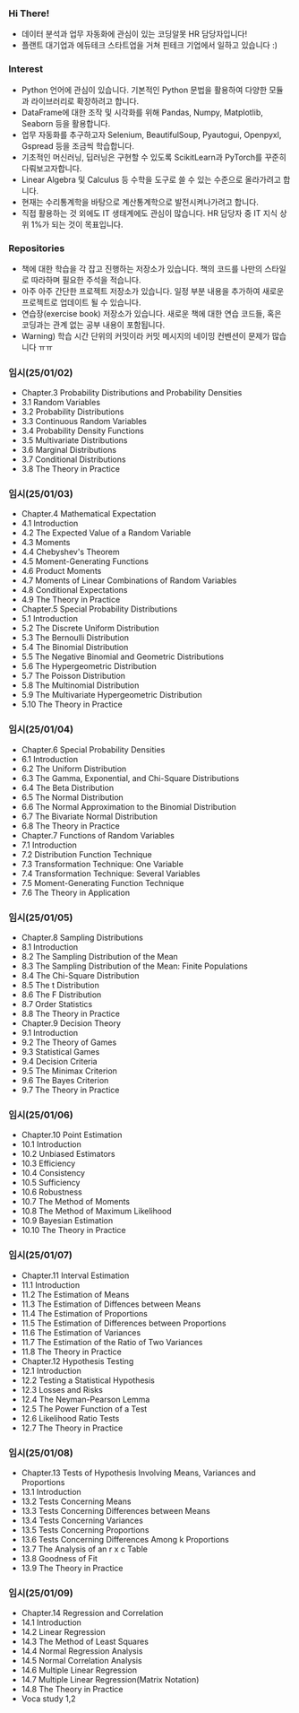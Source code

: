 ### Hi There!
- 데이터 분석과 업무 자동화에 관심이 있는 코딩알못 HR 담당자입니다!
- 플랜트 대기업과 에듀테크 스타트업을 거쳐 핀테크 기업에서 일하고 있습니다 :)

### Interest
- Python 언어에 관심이 있습니다. 기본적인 Python 문법을 활용하여 다양한 모듈과 라이브러리로 확장하려고 합니다.
- DataFrame에 대한 조작 및 시각화를 위해 Pandas, Numpy, Matplotlib, Seaborn 등을 활용합니다.
- 업무 자동화를 추구하고자 Selenium, BeautifulSoup, Pyautogui, Openpyxl, Gspread 등을 조금씩 학습합니다.
- 기초적인 머신러닝, 딥러닝은 구현할 수 있도록 ScikitLearn과 PyTorch를 꾸준히 다뤄보고자합니다.
- Linear Algebra 및 Calculus 등 수학을 도구로 쓸 수 있는 수준으로 올라가려고 합니다.
- 현재는 수리통계학을 바탕으로 계산통계학으로 발전시켜나가려고 합니다.
- 직접 활용하는 것 외에도 IT 생태계에도 관심이 많습니다. HR 담당자 중 IT 지식 상위 1%가 되는 것이 목표입니다.

### Repositories
- 책에 대한 학습을 각 잡고 진행하는 저장소가 있습니다. 책의 코드를 나만의 스타일로 따라하며 필요한 주석을 적습니다.
- 아주 아주 간단한 프로젝트 저장소가 있습니다. 일정 부분 내용을 추가하여 새로운 프로젝트로 업데이트 될 수 있습니다.
- 연습장(exercise book) 저장소가 있습니다. 새로운 책에 대한 연습 코드들, 혹은 코딩과는 관계 없는 공부 내용이 포함됩니다.
- Warning) 학습 시간 단위의 커밋이라 커밋 메시지의 네이밍 컨벤션이 문제가 많습니다 ㅠㅠ

### 임시(25/01/02)
- Chapter.3 Probability Distributions and Probability Densities
-   3.1 Random Variables
-   3.2 Probability Distributions
-   3.3 Continuous Random Variables
-   3.4 Probability Density Functions
-   3.5 Multivariate Distributions
-   3.6 Marginal Distributions
-   3.7 Conditional Distributions
-   3.8 The Theory in Practice

### 임시(25/01/03)
- Chapter.4 Mathematical Expectation
-   4.1 Introduction
-   4.2 The Expected Value of a Random Variable
-   4.3 Moments
-   4.4 Chebyshev's Theorem
-   4.5 Moment-Generating Functions
-   4.6 Product Moments
-   4.7 Moments of Linear Combinations of Random Variables
-   4.8 Conditional Expectations
-   4.9 The Theory in Practice
- Chapter.5 Special Probability Distributions
-   5.1 Introduction
-   5.2 The Discrete Uniform Distribution
-   5.3 The Bernoulli Distribution
-   5.4 The Binomial Distribution
-   5.5 The Negative Binomial and Geometric Distributions
-   5.6 The Hypergeometric Distribution
-   5.7 The Poisson Distribution
-   5.8 The Multinomial Distribution
-   5.9 The Multivariate Hypergeometric Distribution
-   5.10 The Theory in Practice

### 임시(25/01/04)
- Chapter.6 Special Probability Densities
-   6.1 Introduction
-   6.2 The Uniform Distribution
-   6.3 The Gamma, Exponential, and Chi-Square Distributions
-   6.4 The Beta Distribution
-   6.5 The Normal Distribution
-   6.6 The Normal Approximation to the Binomial Distribution
-   6.7 The Bivariate Normal Distribution
-   6.8 The Theory in Practice
- Chapter.7 Functions of Random Variables
-   7.1 Introduction
-   7.2 Distribution Function Technique
-   7.3 Transformation Technique: One Variable
-   7.4 Transformation Technique: Several Variables
-   7.5 Moment-Generating Function Technique
-   7.6 The Theory in Application

### 임시(25/01/05)
- Chapter.8 Sampling Distributions
-   8.1 Introduction
-   8.2 The Sampling Distribution of the Mean
-   8.3 The Sampling Distribution of the Mean: Finite Populations
-   8.4 The Chi-Square Distribution
-   8.5 The t Distribution
-   8.6 The F Distribution
-   8.7 Order Statistics
-   8.8 The Theory in Practice
- Chapter.9 Decision Theory
-   9.1 Introduction
-   9.2 The Theory of Games
-   9.3 Statistical Games
-   9.4 Decision Criteria
-   9.5 The Minimax Criterion
-   9.6 The Bayes Criterion
-   9.7 The Theory in Practice

### 임시(25/01/06)
- Chapter.10 Point Estimation
-   10.1 Introduction
-   10.2 Unbiased Estimators
-   10.3 Efficiency
-   10.4 Consistency
-   10.5 Sufficiency
-   10.6 Robustness
-   10.7 The Method of Moments
-   10.8 The Method of Maximum Likelihood
-   10.9 Bayesian Estimation
-   10.10 The Theory in Practice

### 임시(25/01/07)
- Chapter.11 Interval Estimation
-   11.1 Introduction
-   11.2 The Estimation of Means
-   11.3 The Estimation of Diffences between Means
-   11.4 The Estimation of Proportions
-   11.5 The Estimation of Differences between Proportions
-   11.6 The Estimation of Variances
-   11.7 The Estimation of the Ratio of Two Variances
-   11.8 The Theory in Practice
- Chapter.12 Hypothesis Testing
-   12.1 Introduction
-   12.2 Testing a Statistical Hypothesis
-   12.3 Losses and Risks
-   12.4 The Neyman-Pearson Lemma
-   12.5 The Power Function of a Test
-   12.6 Likelihood Ratio Tests
-   12.7 The Theory in Practice

### 임시(25/01/08)
- Chapter.13 Tests of Hypothesis Involving Means, Variances and Proportions
-   13.1 Introduction
-   13.2 Tests Concerning Means
-   13.3 Tests Concerning Differences between Means
-   13.4 Tests Concerning Variances
-   13.5 Tests Concerning Proportions
-   13.6 Tests Concerning Differences Among k Proportions
-   13.7 The Analysis of an r x c Table
-   13.8 Goodness of Fit
-   13.9 The Theory in Practice

### 임시(25/01/09)
- Chapter.14 Regression and Correlation
-   14.1 Introduction
-   14.2 Linear Regression
-   14.3 The Method of Least Squares
-   14.4 Normal Regression Analysis
-   14.5 Normal Correlation Analysis
-   14.6 Multiple Linear Regression
-   14.7 Multiple Linear Regression(Matrix Notation)
-   14.8 The Theory in Practice
- Voca study 1,2


<!---
minstrel1149/minstrel1149 is a ✨ special ✨ repository because its `README.md` (this file) appears on your GitHub profile.
You can click the Preview link to take a look at your changes.
--->
